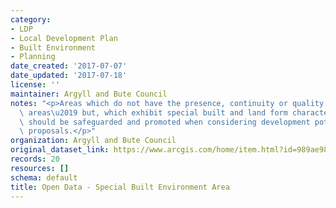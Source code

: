 ```yaml
---
category:
- LDP
- Local Development Plan
- Built Environment
- Planning
date_created: '2017-07-07'
date_updated: '2017-07-18'
license: ''
maintainer: Argyll and Bute Council
notes: "<p>Areas which do not have the presence, continuity or quality of \u2018conservation\
  \ areas\u2019 but, which exhibit special built and land form characteristics which\
  \ should be safeguarded and promoted when considering development potential and\
  \ proposals.</p>"
organization: Argyll and Bute Council
original_dataset_link: https://www.arcgis.com/home/item.html?id=989ae983a5ca4506b88aa52e9e92732c
records: 20
resources: []
schema: default
title: Open Data - Special Built Environment Area
---
```


